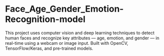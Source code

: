 # Face_Age_Gender_Emotion-Recognition-model
 This project uses computer vision and deep learning techniques to detect human faces and recognize key attributes — age, emotion, and gender — in real-time using a webcam or image input. Built with OpenCV, TensorFlow/Keras, and pre-trained models. 
